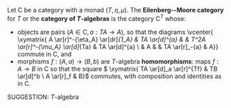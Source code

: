  Let $\mathsf{C}$ be a category with a monad $(T,\eta,\mu)$. The **Eilenberg--Moore category** for $T$ or the **category of $T$-algebras** is the category $\mathsf{C}^T$ whose: 
-  objects are pairs $(A \in \mathsf{C}, a : TA \to A)$, so that the diagrams
 \vcenter{ \xymatrix{ A \ar[r]^-{\eta_A} \ar[dr]_{1_A} & TA \ar[d]^{a} & & T^2A \ar[r]^-{\mu_A} \ar[d]_{Ta} & TA \ar[d]^{a} \\ & A & & TA \ar[r]_-{a} & A}}
commute in $\mathsf{C}$, and
-  morphisms $f : (A,a) \to (B,b)$ are $T$-algebra **homomorphisms**: maps $f : A \to B$ in $\mathsf{C}$ so that the square
$ \xymatrix{ TA \ar[d]_a \ar[r]^{Tf} & TB \ar[d]^b \\ A \ar[r]_f & B}$ commutes,  with composition and identities as in $\mathsf{C}$.



SUGGESTION: $T$-algebra